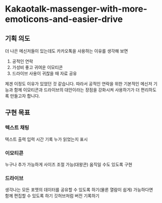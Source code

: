 # Kakaotalk-massenger-with-more-emoticons-and-easier-drive

## 기획 의도
더 나은 메신저들이 있는데도 카카오톡을 사용하는 이유를 생각해 보면
1. 공적인 연락
2. 가성비 좋고 귀여운 이모티콘
3. 드라이브 사용이 귀찮을 때 자료 공유


제겐 이정도 이유가 있었던 것 같습니다. 따라서 공적인 연락을 위한 기본적인 메신저 기능과 함께 이모티콘과 드라이브의 대안이라는 장점을 강화시켜 사용하기가 더 편리하도록 만들고자 합니다.

## 구현 목표

### 텍스트 채팅
  텍스트 출력
  입력 시간 기록
  누가 읽었는지 표시

### 이모티콘
  누구나 추가 가능하게
  사이즈 조절 가능(대왕콘)
  움직일 수도 있도록 구현

### 드라이브
  생각나는 모든 포맷의 데이터를 공유할 수 있도록 하기(물론 열람이 쉽게)
  가능하다면 함께 편집할 수 있도록 하기
  깃허브처럼 버전 기록하기
